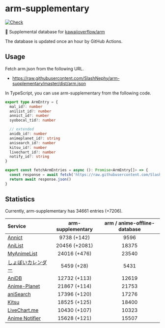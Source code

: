# arm-supplementary

[![Check](https://github.com/SlashNephy/arm-supplementary/actions/workflows/check-node.yml/badge.svg)](https://github.com/SlashNephy/arm-supplementary/actions/workflows/check-node.yml)

💊 Supplemental database for [kawaiioverflow/arm](https://github.com/kawaiioverflow/arm)

The database is updated once an hour by GitHub Actions.

## Usage

Fetch arm.json from the following URL.

- https://raw.githubusercontent.com/SlashNephy/arm-supplementary/master/dist/arm.json

In TypeScript, you can use arm-supplementary from the following code.

```TypeScript
export type ArmEntry = {
  mal_id?: number
  anilist_id?: number
  annict_id?: number
  syobocal_tid?: number

  // extended
  anidb_id?: number
  animeplanet_id?: string
  anisearch_id?: number
  kitsu_id?: number
  livechart_id?: number
  notify_id?: string
}

export const fetchArmEntries = async (): Promise<ArmEntry[]> => {
  const response = await fetch('https://raw.githubusercontent.com/SlashNephy/arm-supplementary/master/dist/arm.json')
  return await response.json()
}
```

## Statistics

Currently, arm-supplementary has 34661 entries (+7206).

| Service                                     | arm-supplementary | arm / anime-offline-database |
| :------------------------------------------ | :---------------: | :--------------------------: |
| [Annict](https://annict.com)                |    9738 (+142)    |             9596             |
| [AniList](https://anilist.co)               |   20456 (+2081)   |            18375             |
| [MyAnimeList](https://myanimelist.net)      |   24016 (+476)    |            23540             |
| [しょぼいカレンダー](https://cal.syoboi.jp) |    5459 (+28)     |             5431             |
| [AniDB](https://anidb.net)                  |   12732 (+113)    |            12619             |
| [Anime-Planet](https://anime-planet.com)    |   21867 (+114)    |            21753             |
| [aniSearch](https://anisearch.com)          |   17396 (+120)    |            17276             |
| [Kitsu](https://kitsu.io)                   |   18525 (+125)    |            18400             |
| [LiveChart.me](https://livechart.me)        |   10430 (+107)    |            10323             |
| [Anime Notifier](https://notify.moe)        |   15628 (+121)    |            15507             |
